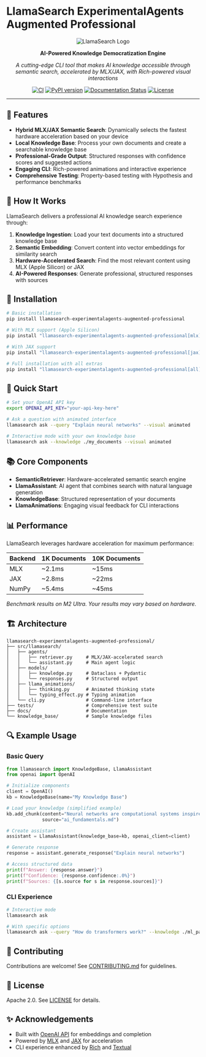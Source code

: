 # LlamaSearch ExperimentalAgents Augmented Professional

<div align="center">

![LlamaSearch Logo](docs/assets/logo.png)

**AI-Powered Knowledge Democratization Engine**

*A cutting-edge CLI tool that makes AI knowledge accessible through semantic search, accelerated by MLX/JAX, with Rich-powered visual interactions*

[![CI](https://github.com/example/llamasearch-experimentalagents-augmented-professional/actions/workflows/ci.yml/badge.svg)](https://github.com/example/llamasearch-experimentalagents-augmented-professional/actions/workflows/ci.yml)
[![PyPI version](https://badge.fury.io/py/llamasearch-experimentalagents-augmented-professional.svg)](https://badge.fury.io/py/llamasearch-experimentalagents-augmented-professional)
[![Documentation Status](https://readthedocs.org/projects/llamasearch-experimentalagents-augmented-professional/badge/?version=latest)](https://llamasearch-experimentalagents-augmented-professional.readthedocs.io/en/latest/?badge=latest)
[![License](https://img.shields.io/badge/License-Apache%202.0-blue.svg)](https://opensource.org/licenses/Apache-2.0)

</div>

---

## 🚀 Features

- **Hybrid MLX/JAX Semantic Search**: Dynamically selects the fastest hardware acceleration based on your device
- **Local Knowledge Base**: Process your own documents and create a searchable knowledge base
- **Professional-Grade Output**: Structured responses with confidence scores and suggested actions
- **Engaging CLI**: Rich-powered animations and interactive experience
- **Comprehensive Testing**: Property-based testing with Hypothesis and performance benchmarks

## 🧠 How It Works

LlamaSearch delivers a professional AI knowledge search experience through:

1. **Knowledge Ingestion**: Load your text documents into a structured knowledge base
2. **Semantic Embedding**: Convert content into vector embeddings for similarity search
3. **Hardware-Accelerated Search**: Find the most relevant content using MLX (Apple Silicon) or JAX
4. **AI-Powered Responses**: Generate professional, structured responses with sources

## 🔧 Installation

```bash
# Basic installation
pip install llamasearch-experimentalagents-augmented-professional

# With MLX support (Apple Silicon)
pip install "llamasearch-experimentalagents-augmented-professional[mlx]"

# With JAX support
pip install "llamasearch-experimentalagents-augmented-professional[jax]"

# Full installation with all extras
pip install "llamasearch-experimentalagents-augmented-professional[all]"
```

## 🚀 Quick Start

```bash
# Set your OpenAI API key
export OPENAI_API_KEY="your-api-key-here"

# Ask a question with animated interface
llamasearch ask --query "Explain neural networks" --visual animated

# Interactive mode with your own knowledge base
llamasearch ask --knowledge ./my_documents --visual animated
```

## 📚 Core Components

- **SemanticRetriever**: Hardware-accelerated semantic search engine
- **LlamaAssistant**: AI agent that combines search with natural language generation
- **KnowledgeBase**: Structured representation of your documents
- **LlamaAnimations**: Engaging visual feedback for CLI interactions

## 📊 Performance

LlamaSearch leverages hardware acceleration for maximum performance:

| Backend | 1K Documents | 10K Documents |
|---------|--------------|---------------|
| MLX     | ~2.1ms       | ~15ms         |
| JAX     | ~2.8ms       | ~22ms         |
| NumPy   | ~5.4ms       | ~45ms         |

*Benchmark results on M2 Ultra. Your results may vary based on hardware.*

## 🏗️ Architecture

```
llamasearch-experimentalagents-augmented-professional/
├── src/llamasearch/
│   ├── agents/
│   │   ├── retriever.py     # MLX/JAX-accelerated search
│   │   └── assistant.py     # Main agent logic
│   ├── models/
│   │   ├── knowledge.py     # Dataclass + Pydantic
│   │   └── responses.py     # Structured output
│   ├── llama_animations/
│   │   ├── thinking.py      # Animated thinking state
│   │   └── typing_effect.py # Typing animation
│   └── cli.py               # Command-line interface
├── tests/                   # Comprehensive test suite
├── docs/                    # Documentation
└── knowledge_base/          # Sample knowledge files
```

## 🔍 Example Usage

### Basic Query

```python
from llamasearch import KnowledgeBase, LlamaAssistant
from openai import OpenAI

# Initialize components
client = OpenAI()
kb = KnowledgeBase(name="My Knowledge Base")

# Load your knowledge (simplified example)
kb.add_chunk(content="Neural networks are computational systems inspired by the brain...", 
             source="ai_fundamentals.md")

# Create assistant
assistant = LlamaAssistant(knowledge_base=kb, openai_client=client)

# Generate response
response = assistant.generate_response("Explain neural networks")

# Access structured data
print(f"Answer: {response.answer}")
print(f"Confidence: {response.confidence:.0%}")
print(f"Sources: {[s.source for s in response.sources]}")
```

### CLI Experience

```bash
# Interactive mode
llamasearch ask

# With specific options
llamasearch ask --query "How do transformers work?" --knowledge ./ml_papers --detailed
```

## 🤝 Contributing

Contributions are welcome! See [CONTRIBUTING.md](CONTRIBUTING.md) for guidelines.

## 📄 License

Apache 2.0. See [LICENSE](LICENSE) for details.

## ✨ Acknowledgements

- Built with [OpenAI API](https://openai.com/api/) for embeddings and completion
- Powered by [MLX](https://github.com/ml-explore/mlx) and [JAX](https://github.com/google/jax) for acceleration
- CLI experience enhanced by [Rich](https://github.com/Textualize/rich) and [Textual](https://github.com/Textualize/textual)
